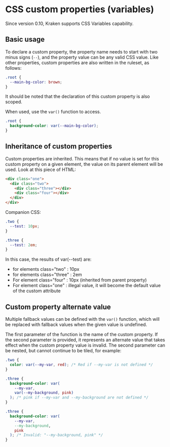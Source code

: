 # CSS custom properties (variables)

Since version 0.10, Kraken supports CSS Variables capability.

## Basic usage

To declare a custom property, the property name needs to start with two minus signs (`--`), and the property value can be any valid CSS value. Like other properties, custom properties are also written in the ruleset, as follows:

```css
.root {
  --main-bg-color: brown;
}
```

It should be noted that the declaration of this custom property is also scoped.

When used, use the `var()` function to access.

```css
.root {
  background-color: var(--main-bg-color);
}
```

## Inheritance of custom properties

Custom properties are inherited. This means that if no value is set for this custom property on a given element, the value on its parent element will be used. Look at this piece of HTML:

```html
<div class="one">
  <div class="two">
    <div class="three"></div>
    <div class="four"></div>
  </div>
</div>
```

Companion CSS:

```css
.two {
  --test: 10px;
}

.three {
  --test: 2em;
}
```

In this case, the results of var(--test) are:

- for elements class="two" : 10px
- for elements class="three" : 2em
- For element class="four" : 10px (inherited from parent property)
- For element class="one" : illegal value, it will become the default value of the custom attribute

## Custom property alternate value

Multiple fallback values ​​can be defined with the `var()` function, which will be replaced with fallback values ​​when the given value is undefined.

The first parameter of the function is the name of the custom property. If the second parameter is provided, it represents an alternate value that takes effect when the custom property value is invalid. The second parameter can be nested, but cannot continue to be tiled, for example:

```css
.two {
  color: var(--my-var, red); /* Red if --my-var is not defined */
}

.three {
  background-color: var(
    --my-var,
    var(--my-background, pink)
  ); /* pink if --my-var and --my-background are not defined */
}

.three {
  background-color: var(
    --my-var,
    --my-background,
    pink
  ); /* Invalid: "--my-background, pink" */
}
```
